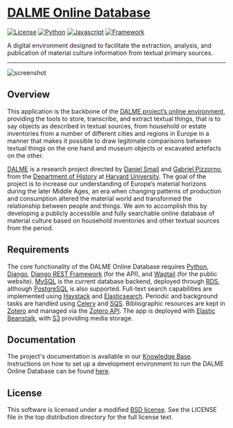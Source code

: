 # [DALME Online Database](https://dalme.org)

[![License](https://img.shields.io/badge/License-BSD-green.svg)](https://opensource.org/licenses/BSD-3-Clause)
[![Python](https://img.shields.io/badge/Language-Python-blue.svg)](https://www.python.org)
[![Javascript](https://img.shields.io/badge/Language-Javascript-orange.svg)](http://www.ecma-international.org)
[![Framework](https://img.shields.io/badge/Framework-Django-blue.svg)](https://www.djangoproject.com)

A digital environment designed to facilitate the extraction, analysis, and publication of material culture information from textual primary sources.

---

![screenshot](https://dalme-app-media.s3.amazonaws.com/media/original_images/dalme_demo.gif)

## Overview

This application is the backbone of the [DALME project’s online environment](https://db.dalme.org), providing the tools to store, transcribe, and extract textual things, that is to say objects as described in textual sources, from household or estate inventories from a number of different cities and regions in Europe in a manner that makes it possible to draw legitimate comparisons between textual things on the one hand and museum objects or excavated artefacts on the other.

[DALME](https://dalme.org) is a research project directed by [Daniel Smail](https://scholar.harvard.edu/smail) and [Gabriel Pizzorno](https://scholar.harvard.edu/pizzorno), from the [Department of History](https://history.fas.harvard.edu) at [Harvard University](https://www.harvard.edu). The goal of the project is to increase our understanding of Europe’s material horizons during the later Middle Ages, an era when changing patterns of production and consumption altered the material world and transformed the relationship between people and things. We aim to accomplish this by developing a publicly accessible and fully searchable online database of material culture based on household inventories and other textual sources from the period.

## Requirements

The core functionality of the DALME Online Database requires [Python](https://www.python.org), [Django](https://www.djangoproject.com), [Django REST Framework](https://www.django-rest-framework.org) (for the API), and [Wagtail](https://wagtail.io) (for the public website). [MySQL](https://www.mysql.com) is the current database backend, deployed through [RDS](https://aws.amazon.com/rds/), although [PostgreSQL](https://www.postgresql.org) is also supported. Full-text search capabilities are implemented using [Haystack](https://haystacksearch.org) and [Elasticsearch](https://aws.amazon.com/elasticsearch-service/). Periodic and background tasks are handled using [Celery](https://docs.celeryproject.org/en/stable/index.html) and [SQS](https://aws.amazon.com/sqs/). Bibliographic resources are kept in [Zotero](https://www.zotero.org) and managed via the [Zotero API](https://www.zotero.org/support/dev/web_api/v3/start). The app is deployed with [Elastic Beanstalk](https://aws.amazon.com/elasticbeanstalk/), with [S3](https://aws.amazon.com/s3/) providing media storage.

## Documentation

The project's documentation is available in our [Knowledge Base](https://kb.dalme.org).
Instructions on how to set up a development environment to run the DALME Online Database can be found [here](getting_started.md).

## License

This software is licensed under a modified [BSD license](https://opensource.org/licenses/BSD-3-Clause). See the LICENSE file in the top distribution directory for the full license text.
